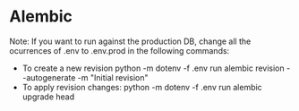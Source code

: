 # Alembic
Note: If you want to run against the production DB, change all the ocurrences of .env to .env.prod in the following commands:

* To create a new revision python -m dotenv -f .env run alembic revision --autogenerate -m "Initial revision"
* To apply revision changes: python -m dotenv -f .env run alembic upgrade head
